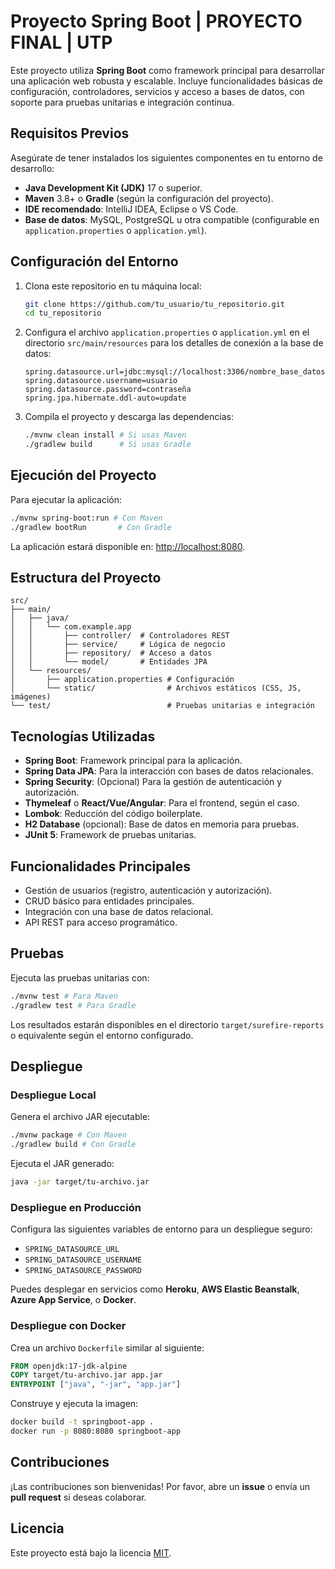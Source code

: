 # Proyecto Spring Boot | PROYECTO FINAL | UTP

Este proyecto utiliza **Spring Boot** como framework principal para desarrollar una aplicación web robusta y escalable. 
Incluye funcionalidades básicas de configuración, controladores, servicios y acceso a bases de datos, con soporte para pruebas unitarias e integración continua.

## Requisitos Previos

Asegúrate de tener instalados los siguientes componentes en tu entorno de desarrollo:

- **Java Development Kit (JDK)** 17 o superior.
- **Maven** 3.8+ o **Gradle** (según la configuración del proyecto).
- **IDE recomendado**: IntelliJ IDEA, Eclipse o VS Code.
- **Base de datos**: MySQL, PostgreSQL u otra compatible (configurable en `application.properties` o `application.yml`).

## Configuración del Entorno

1. Clona este repositorio en tu máquina local:
   ```bash
   git clone https://github.com/tu_usuario/tu_repositorio.git
   cd tu_repositorio
   ```

2. Configura el archivo `application.properties` o `application.yml` en el directorio `src/main/resources` para los detalles de conexión a la base de datos:
   ```properties
   spring.datasource.url=jdbc:mysql://localhost:3306/nombre_base_datos
   spring.datasource.username=usuario
   spring.datasource.password=contraseña
   spring.jpa.hibernate.ddl-auto=update
   ```

3. Compila el proyecto y descarga las dependencias:
   ```bash
   ./mvnw clean install # Si usas Maven
   ./gradlew build      # Si usas Gradle
   ```

## Ejecución del Proyecto

Para ejecutar la aplicación:

```bash
./mvnw spring-boot:run # Con Maven
./gradlew bootRun       # Con Gradle
```

La aplicación estará disponible en: [http://localhost:8080](http://localhost:8080).

## Estructura del Proyecto

```plaintext
src/
├── main/
│   ├── java/
│   │   └── com.example.app
│   │       ├── controller/  # Controladores REST
│   │       ├── service/     # Lógica de negocio
│   │       ├── repository/  # Acceso a datos
│   │       └── model/       # Entidades JPA
│   └── resources/
│       ├── application.properties # Configuración
│       └── static/                # Archivos estáticos (CSS, JS, imágenes)
└── test/                          # Pruebas unitarias e integración
```

## Tecnologías Utilizadas

- **Spring Boot**: Framework principal para la aplicación.
- **Spring Data JPA**: Para la interacción con bases de datos relacionales.
- **Spring Security**: (Opcional) Para la gestión de autenticación y autorización.
- **Thymeleaf** o **React/Vue/Angular**: Para el frontend, según el caso.
- **Lombok**: Reducción del código boilerplate.
- **H2 Database** (opcional): Base de datos en memoria para pruebas.
- **JUnit 5**: Framework de pruebas unitarias.

## Funcionalidades Principales

- Gestión de usuarios (registro, autenticación y autorización).
- CRUD básico para entidades principales.
- Integración con una base de datos relacional.
- API REST para acceso programático.

## Pruebas

Ejecuta las pruebas unitarias con:

```bash
./mvnw test # Para Maven
./gradlew test # Para Gradle
```

Los resultados estarán disponibles en el directorio `target/surefire-reports` o equivalente según el entorno configurado.

## Despliegue

### Despliegue Local

Genera el archivo JAR ejecutable:

```bash
./mvnw package # Con Maven
./gradlew build # Con Gradle
```

Ejecuta el JAR generado:

```bash
java -jar target/tu-archivo.jar
```

### Despliegue en Producción

Configura las siguientes variables de entorno para un despliegue seguro:

- `SPRING_DATASOURCE_URL`
- `SPRING_DATASOURCE_USERNAME`
- `SPRING_DATASOURCE_PASSWORD`

Puedes desplegar en servicios como **Heroku**, **AWS Elastic Beanstalk**, **Azure App Service**, o **Docker**.

### Despliegue con Docker

Crea un archivo `Dockerfile` similar al siguiente:

```dockerfile
FROM openjdk:17-jdk-alpine
COPY target/tu-archivo.jar app.jar
ENTRYPOINT ["java", "-jar", "app.jar"]
```

Construye y ejecuta la imagen:

```bash
docker build -t springboot-app .
docker run -p 8080:8080 springboot-app
```

## Contribuciones

¡Las contribuciones son bienvenidas! Por favor, abre un **issue** o envía un **pull request** si deseas colaborar.

## Licencia

Este proyecto está bajo la licencia [MIT](LICENSE).
